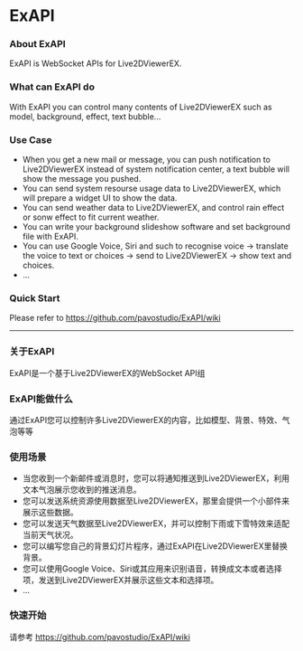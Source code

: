 # ExAPI

### About ExAPI
ExAPI is WebSocket APIs for Live2DViewerEX. 

### What can ExAPI do
With ExAPI you can control many contents of Live2DViewerEX such as model, background, effect, text bubble...

### Use Case
* When you get a new mail or message, you can push notification to Live2DViewerEX instead of system notification center, a text bubble will show the message you pushed.
* You can send system resourse usage data to Live2DViewerEX, which will prepare a widget UI to show the data.
* You can send weather data to Live2DViewerEX, and control rain effect or sonw effect to fit current weather.
* You can write your background slideshow software and set background file with ExAPI.
* You can use Google Voice, Siri and such to recognise voice -> translate the voice to text or choices -> send to Live2DViewerEX -> show text and choices.
* ...

### Quick Start
Please refer to https://github.com/pavostudio/ExAPI/wiki


***
### 关于ExAPI
ExAPI是一个基于Live2DViewerEX的WebSocket API组

### ExAPI能做什么
通过ExAPI您可以控制许多Live2DViewerEX的内容，比如模型、背景、特效、气泡等等

### 使用场景
* 当您收到一个新邮件或消息时，您可以将通知推送到Live2DViewerEX，利用文本气泡展示您收到的推送消息。
* 您可以发送系统资源使用数据至Live2DViewerEX，那里会提供一个小部件来展示这些数据。
* 您可以发送天气数据至Live2DViewerEX，并可以控制下雨或下雪特效来适配当前天气状况。
* 您可以编写您自己的背景幻灯片程序，通过ExAPI在Live2DViewerEX里替换背景。
* 您可以使用Google Voice、Siri或其应用来识别语音，转换成文本或者选择项，发送到Live2DViewerEX并展示这些文本和选择项。
* ...

### 快速开始
请参考 https://github.com/pavostudio/ExAPI/wiki
